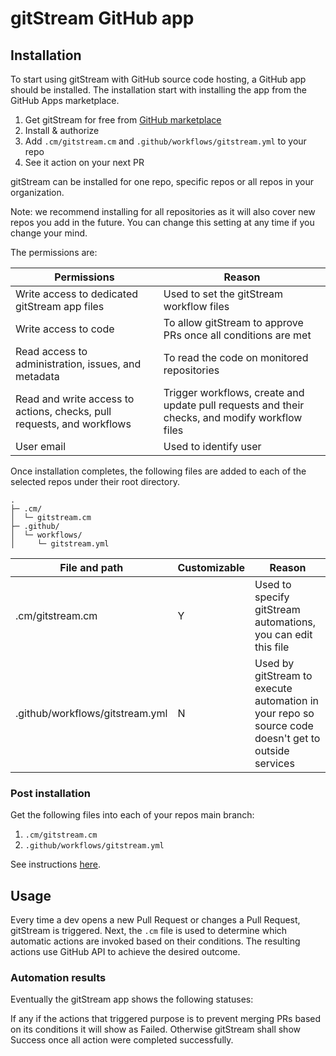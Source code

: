 # gitStream GitHub app

## Installation

To start using gitStream with GitHub source code hosting, a GitHub app should be installed. The installation start with installing the app from the GitHub Apps marketplace.

1. Get gitStream for free from [GitHub marketplace](https://github.com/marketplace/gitstream-by-linearb)
2. Install & authorize 
3. Add `.cm/gitstream.cm` and `.github/workflows/gitstream.yml` to your repo
4. See it action on your next PR

gitStream can be installed for one repo, specific repos or all repos in your organization. 

Note: we recommend installing for all repositories as it will also cover new repos you add in the future. You can change this setting at any time if you change your mind.

The permissions are: 

| Permissions           | Reason |
|----------------------|-------------------------------------------------------|
| Write access to dedicated gitStream app files | Used to set the gitStream workflow files |
| Write access to code | To allow gitStream to approve PRs once all conditions are met |
| Read access to administration, issues, and metadata | To read the code on monitored repositories |
| Read and write access to actions, checks, pull requests, and workflows | Trigger workflows, create and update pull requests and their checks, and modify workflow files |
| User email | Used to identify user |

Once installation completes, the following files are added to each of the selected repos under their root directory.

```
.
├─ .cm/
│  └─ gitstream.cm
├─ .github/
│  └─ workflows/
│     └─ gitstream.yml
```

| File and path        | Customizable | Reason |
|----------------------|--------------|----------------------------------------|
| .cm/gitstream.cm     | Y            | Used to specify gitStream automations, you can edit this file |
| .github/workflows/gitstream.yml | N | Used by gitStream to execute automation in your repo so source code doesn't get to outside services |

### Post installation  

Get the following files into each of your repos main branch:
1. `.cm/gitstream.cm` 
2. `.github/workflows/gitstream.yml`

See instructions [here](11_github-app-onboarding.md).

## Usage

Every time a dev opens a new Pull Request or changes a Pull Request, gitStream is triggered. Next, the `.cm` file is used to determine which automatic actions are invoked based on their conditions. The resulting actions use GitHub API to achieve the desired outcome.

### Automation results

Eventually the gitStream app shows the following statuses:  

If any if the actions that triggered purpose is to prevent merging PRs based on its conditions it will show as Failed. Otherwise gitStream shall show Success once all action were completed successfully.
